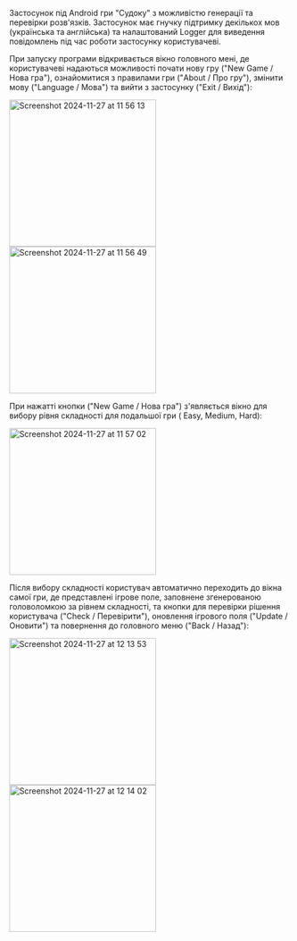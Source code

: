 Застосунок під Android гри "Судоку" з можливістю генерації та перевірки розв'язків.
Застосунок має гнучку підтримку декількох мов (українська та англійська) та налаштований Logger для виведення повідомлень 
під час роботи застосунку користувачеві.

При запуску програми відкривається вікно головного мені, де користувачеві надаються можливості почати нову гру ("New Game / Нова гра"), 
ознайомитися з правилами гри ("About / Про гру"), змінити мову ("Language / Мова") та вийти з застосунку ("Exit / Вихід"):

<img width="263" alt="Screenshot 2024-11-27 at 11 56 13" src="https://github.com/user-attachments/assets/7465b8bc-1ea3-478d-b7cb-785105c22bf0"> <img width="263" alt="Screenshot 2024-11-27 at 11 56 49" src="https://github.com/user-attachments/assets/9ddd8c6c-8841-440a-8b36-f709d0451d07">

При нажатті кнопки ("New Game / Нова гра") з'являється вікно для вибору рівня складності для подальшої гри ( Easy, Medium, Hard):

<img width="263" alt="Screenshot 2024-11-27 at 11 57 02" src="https://github.com/user-attachments/assets/a7310710-f6a6-49db-bda9-6ccc600c8b0d">

Після вибору складності користувач автоматично переходить до вікна самої гри, де представлені ігрове поле, заповнене згенерованою головоломкою за 
рівнем складності, та кнопки для перевірки рішення користувача ("Check / Перевірити"), оновлення ігрового поля ("Update / Оновити") та повернення до 
головного меню ("Back / Назад"):

<img width="263" alt="Screenshot 2024-11-27 at 12 13 53" src="https://github.com/user-attachments/assets/d0f52d60-3a52-42f4-a905-874be7582857"> <img width="263" alt="Screenshot 2024-11-27 at 12 14 02" src="https://github.com/user-attachments/assets/de852558-fbd8-454e-8074-8f27f324552a">

